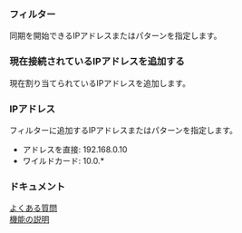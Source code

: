 ### フィルター<br>
同期を開始できるIPアドレスまたはパターンを指定します。<br>

### 現在接続されているIPアドレスを追加する<br>
現在割り当てられているIPアドレスを追加します。<br>

### IPアドレス<br>
フィルターに追加するIPアドレスまたはパターンを指定します。<br>

- アドレスを直接: 192.168.0.10<br>
- ワイルドカード: 10.0.*<br>

### ドキュメント<br>
[よくある質問](https://sentaroh.github.io/Documents/SMBSync3/SMBSync3_FAQ_JA.htm)<br>
[機能の説明](https://sentaroh.github.io/Documents/SMBSync3/SMBSync3_Desc_JA.htm)<br>
